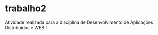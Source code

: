 # trabalho2
Atividade realizada para a disciplina de  Desenvolvimento de Aplicações Distribuídas e WEB I

